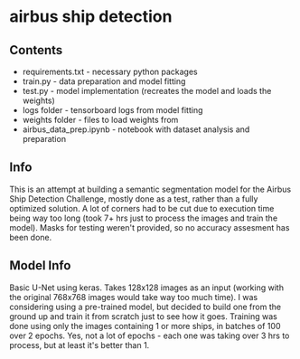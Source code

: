 # airbus ship detection

## Contents

* requirements.txt - necessary python packages
* train.py - data preparation and model fitting
* test.py - model implementation (recreates the model and loads the weights)
* logs folder - tensorboard logs from model fitting
* weights folder - files to load weights from
* airbus_data_prep.ipynb - notebook with dataset analysis and preparation

## Info

This is an attempt at building a semantic segmentation model for the Airbus Ship Detection Challenge, mostly done as a test, rather than a fully optimized solution. A lot of corners had to be cut due to execution time being way too long (took 7+ hrs just to process the images and train the model).
Masks for testing weren't provided, so no accuracy assesment has been done.

## Model Info

Basic U-Net using keras. Takes 128x128 images as an input (working with the original 768x768 images would take way too much time). I was considering using a pre-trained model, but decided to build one from the ground up and train it from scratch just to see how it goes. Training was done using only the images containing 1 or more ships, in batches of 100 over 2 epochs. Yes, not a lot of epochs - each one was taking over 3 hrs to process, but at least it's better than 1.